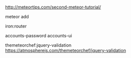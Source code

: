 http://meteortips.com/second-meteor-tutorial/


meteor add

  iron:router

  accounts-password accounts-ui

  themeteorchef:jquery-validation
  https://atmospherejs.com/themeteorchef/jquery-validation
